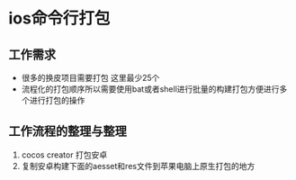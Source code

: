 # ios命令行打包

## 工作需求

- 很多的换皮项目需要打包 这里最少25个
- 流程化的打包顺序所以需要使用bat或者shell进行批量的构建打包方便进行多个进行打包的操作

## 工作流程的整理与整理

1. cocos creator 打包安卓
2. 复制安卓构建下面的aesset和res文件到苹果电脑上原生打包的地方 